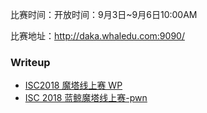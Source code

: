 比赛时间：开放时间：9月3日~9月6日10:00AM

比赛地址：http://daka.whaledu.com:9090/

### Writeup

- [ISC2018 魔塔线上赛 WP](http://www.whaledu.com/article/23) 
- [ISC 2018 蓝鲸魔塔线上赛-pwn](https://blog.csdn.net/w12315q/article/details/82353495) 

